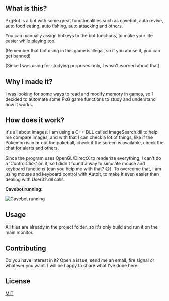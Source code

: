 ﻿## What is this?

PxgBot is a bot with some great functionalities such as cavebot, auto revive, auto food eating, auto fishing, auto attacking and others.

You can manually assign hotkeys to the bot functions, to make your life easier while playing too.

(Remember that bot using in this game is illegal, so if you abuse it, you can get banned)

(Since I was using for studying purposes only, I wasn't worried about that)

## Why I made it?

I was looking for some ways to read and modify memory in games, 
so I decided to automate some PxG game functions to study and understand how it works.

## How does it work?

It's all about images. I am using a C++ DLL called ImageSearch.dll to help me compare images,
and with that I can check a lot of things, like if the Pokemon is in or out the pokeball,
check if the screen is available, check the chat for alerts and others.

Since the program uses OpenGL/DirectX to renderize everything, I can't do a 'ControlClick' on it, so I didn't found a way to simulate
mouse and keyboard functions (can you help me with that? :smile:). To overcome that, I am using mouse and keyboard control with AutoIt,
to make it even easier than dealing with User32.dll calls.

**Cavebot running:**

![Cavebot running](https://media.giphy.com/media/rY4dYpxypHGlLl2RBg/giphy.gif)

## Usage
All files are already in the project folder, so it's only build and run it on the main monitor.

## Contributing
Do you have interest in it? Open a issue, send me an email, fire signal or whatever you want. I will be happy to share what I've done here.

## License
[MIT](https://choosealicense.com/licenses/mit/)
